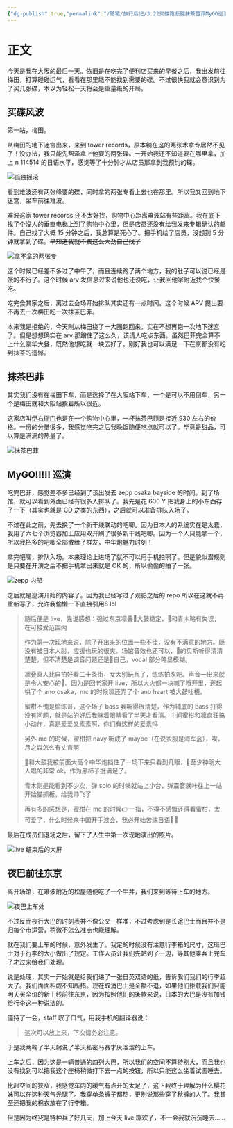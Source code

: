 ```yaml
---
{"dg-publish":true,"permalink":"/随笔/旅行后记/3.22买碟跑断腿抹茶芭菲MyGO巡演/","title":"3.22|买碟跑断腿|抹茶芭菲|MyGO巡演","tags":["旅行","生活"],"created":"2024-03-22 19:23"}
---
```



# 正文

今天是我在大阪的最后一天。依旧是在吃完了便利店买来的早餐之后，我出发前往梅田，打算碰碰运气，看看在那里能不能找到需要的碟。不过很快我就会意识到为了买几张碟，本以为轻松一天将会是重量级的开局。

## 买碟风波

第一站，梅田。

从梅田的地下迷宫出来，来到 tower records，原本躺在这的两张术拿专居然不见了！没办法，我只能先帮泽拿上他要的两张碟。一开始我还不知道要在哪里拿，加上 n 114514 的日语水平，感觉等了十分钟才从店员那拿到我预约的碟。

![孤独摇滚](https://s2.loli.net/2024/04/10/g8lavBtMUJI6pro.jpg)

看到难波还有两张峰要的碟，同时拿的两张专看上去也在那里。所以我又回到地下迷宫，坐车前往难波。

难波这家 tower records 还不太好找，购物中心距离难波站有些距离。我在底下找了个没人的垂直电梯上到了购物中心里，但是店员还没有给我发来专辑确认的邮件。自己找了大概 15 分钟之后，我总算是死心了。把手机给了店员，没想到 5 分钟就拿到了碟。~~早知道我就不费这么大劲自己找了~~

![拿不拿的两张专](https://s2.loli.net/2024/04/10/FBwJPMRNQXGqrOc.jpg)

这个时候已经差不多过了中午了，而且连续跑了两个地方，我的肚子可以说已经是饿的不行了。这个时候 arv 发信息过来说他也还没吃，让我回他家附近找个快餐吃。

吃完食其家之后，离过去会场开始排队其实还有一点时间。这个时候 ARV 提出要不再去一次梅田吃一次抹茶巴菲。

本来我是拒绝的，今天刚从梅田绕了一大圈跑回来，实在不想再跑一次地下迷宫了。但是想想确实在 arv 那蹭住了这么久，该请人吃点东西。虽然巴菲完全算不上什么豪华大餐，既然他想吃就一块去好了。刚好我也可以满足一下在京都没有吃到抹茶的遗憾。

## 抹茶巴菲

其实我们没有在梅田下车，而是选择了在大阪站下车，一个是可以不用倒车，另一个是梅田就和大阪站挨着所以很近。

这家店叫[伊右衙门](https://maps.app.goo.gl/w8zdxTudtkPor2cS9)也是在一个购物中心里，一杯抹茶巴菲是接近 930 左右的价格。一份的分量很多，我感觉吃完之后我晚饭随便吃点就可以了。毕竟是甜品，可以算是满满的热量了。

![抹茶巴菲](https://s2.loli.net/2024/04/10/VjSErRp6oDzJPU2.jpg)

## MyGO!!!!! 巡演

吃完巴菲，感觉差不多已经到了该出发去 zepp osaka bayside 的时间。到了场馆，就可以看到外面已经有很多人排队了。我先是花 600 Y 把我身上的小东西存了一下（其实也就是 CD 之类的东西），之后就可以准备排队入场了。

不过在此之前，先去换了一个新干线联动的吧唧。因为日本人的系统实在是太蠢，我用了六七个浏览器加上应用双开刷了很多新干线吧唧。因为一个人只能拿一个，所以我把多的吧唧全部散给了群友，中华炮魅力时刻！

拿完吧唧，排队入场。本来理论上进场了就不可以用手机拍照了。但是貌似潜规则是只要在开演之后不把手机拿出来就是 OK 的，所以偷偷的拍了一张。

![zepp 内部](https://s2.loli.net/2024/04/10/LA8McRI6k1pvC3S.jpg)

之后就是巡演开始的内容了。因为我已经写过了观影之后的 repo 所以在这就不再重新写了，允许我偷懒一下直接引用8 lol

> 随后便是 live，先说感想：强过东京凛叠🍊大鼓稳定，🐑和青木略有失误，在可接受范围内
> 
> 作为第一次现地来说，除了开出来的位置一些不佳，没有不满意的地方。既没有被日本人肘，应援也玩的很爽。场馆音效也还可以，🍊的贝斯听得清清楚楚，但不清楚是调音问题还是🐑自己，vocal 部分略显模糊。
> 
> 凛叠真人比自拍好看二十条街，女大别玩瓦了，练练拍照吧。声音一出来就是令人安心的🍬。因为是回老家开 live，所以大火都一块喊了哦开里，还起哄了个 ano osaka，mc 的时候凛还弄了个 ano heart 被大鼓吐槽。
> 
> 蜜柑不愧是偷练哥，这个场子 bass 我听得很清楚，作为铺底的 bass 打得没有问题，就是站的好后我眯着眼睛看了半天才看清。中间蜜柑和凛疯狂搞小动作，真是爱爱又素素啊，你们有这样的爱素吗
> 
> 另外 mc 的时候，蜜柑把 navy 听成了 maybe（在说衣服是海军蓝），唉，月之森怎么有丈育啊
> 
> 🐑和大鼓我被前面大高个中华炮挡住了一场下来只看到几眼，🐑至少神明大人唱的非常 ok，作为黑柿子批满足了。
> 
> 青木则是能看到不少次，弹 solo 的时候就站上小台，弹震音就咔往上一站开始猫抓板，给我帅飞了
> 
> 再有多的感想是，蜜柑在 mc 的时候👉一指，不得不感慨还得看蜜柑，太可爱了，什么时候来中国开手渡会，我必开始苦练日语😤😤

最后在成员们退场之后，留下了人生中第一次现地演出的照片。

![live 结束后的大屏](https://s2.loli.net/2024/04/10/vaBxGX9zcAoStlm.jpg)

## 夜巴前往东京

离开场馆，在难波附近的松屋随便吃了一个牛丼，我们来到等待上车的地方。

![夜巴上车处](https://s2.loli.net/2024/04/10/sGftLW8KwQI3rvF.jpg)

不过反而夜行大巴的时刻表并不像公交一样准，不过考虑到是长途巴士而且并不是归每个市运营，稍微不怎么准点也能理解。

就在我们要上车的时候，意外发生了。我定的时候没有注意行李箱的尺寸，这班巴士对于行李的大小做出了规定。工作人员让我们先站到了一边，等其他乘客上完车了才过来给我们处理。

说是处理，其实一开始就是给我们递了一张日英双语的纸，告诉我们我们的行李超大了。我们面面相觑不知所措。现在取消巴士是全额不退，如果他们拒载我们只能明天买全价的新干线前往东京，因为按照他们的条款来说，日本的大巴是没有加钱给行李这一种说法的。

僵持了一会，staff 叹了口气，用我手机的翻译器说：

> 这次可以放上来，下次请务必注意。

于是我两鞠了半天躬说了半天私密马赛才灰溜溜的上车。

上车之后，因为这是一辆普通的四列大巴，所以我们的空间不算特别大，而且我也没有找到可以把我这个座椅稍微打下去一点的按钮，所以只能这么坐着试图睡去。

比起空间的狭窄，我感觉车内的暖气有点开的太足了，这下我终于理解为什么樱花妹可以在这种天气光腿了。我穿单条裤子都热，更别说那些穿了秋裤的人了。我甚至还把我的棉衣放在了行李箱。

但是因为终究是特种兵了好几天，加上今天 live 蹦欢了，不一会我就沉沉睡去……